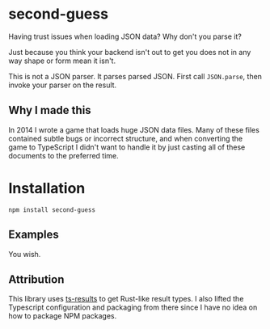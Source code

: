 # second-guess

Having trust issues when loading JSON data? Why don't you parse it?

Just because you think your backend isn't out to get you does not in any way
shape or form mean it isn't.

This is not a JSON parser. It parses parsed JSON. First call `JSON.parse`,
then invoke your parser on the result.

## Why I made this

In 2014 I wrote a game that loads huge JSON data files. Many of these files
contained subtle bugs or incorrect structure, and when converting the game to
TypeScript I didn't want to handle it by just casting all of these documents
to the preferred time.

# Installation

```
npm install second-guess
```

## Examples

You wish.

## Attribution

This library uses [ts-results](https://github.com/vultix/ts-results/) to get
Rust-like result types. I also lifted the Typescript configuration and
packaging from there since I have no idea on how to package NPM packages.
